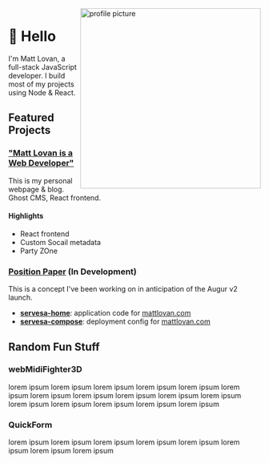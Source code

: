 <img alt="profile picture" align="right" width="360" height="360" src="https://pbs.twimg.com/profile_images/1285652399521009665/W18Mg62k_400x400.jpg">

# 👋 Hello

I'm Matt Lovan, a full-stack JavaScript developer. I build most of my projects using Node & React.  

## Featured Projects

### ["Matt Lovan is a Web Developer"](https://mattlovan.com)
This is my personal webpage & blog. Ghost CMS, React frontend.


#### Highlights
- React frontend
- Custom Socail metadata
- Party ZOne


### [Position Paper](https://position.incentive.exchange) (In Development)
This is a concept I've been working on in anticipation of the Augur v2 launch. 

- [**servesa-home**](https:github.com): application code for [mattlovan.com](https://mattlovan.com)
- [**servesa-compose**](https:github.com): deployment config for [mattlovan.com](https://mattlovan.com)


## Random Fun Stuff

### webMidiFighter3D
lorem ipsum lorem ipsum lorem ipsum lorem ipsum lorem ipsum lorem ipsum lorem ipsum lorem ipsum lorem ipsum lorem ipsum lorem ipsum lorem ipsum lorem ipsum lorem ipsum lorem ipsum lorem ipsum 

### QuickForm
lorem ipsum lorem ipsum lorem ipsum lorem ipsum lorem ipsum lorem ipsum lorem ipsum lorem ipsum

